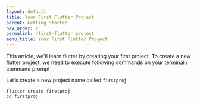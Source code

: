 ```yaml
---
layout: default
title: Your First Flutter Project
parent: Getting Started
nav_order: 2
permalink: /first-flutter-project
menu_title: Your First Flutter Project
---
```


This article, we'll learn flutter by creating your first project. To create a new flutter project, we need to execute following commands on your terminal / command prompt

Let's create a new project name called `firstproj`

```
flutter create firstproj
cd firstproj
```